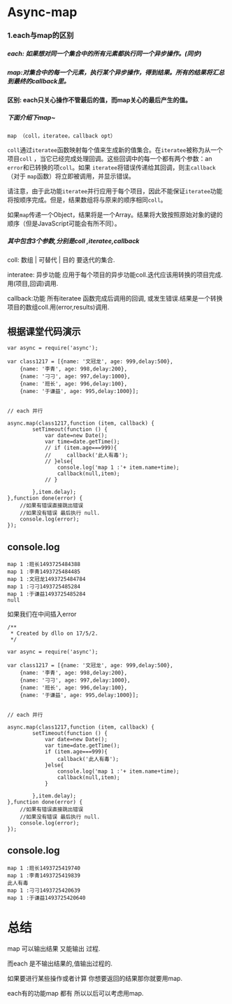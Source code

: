 # Async-map

### 1.each与map的区别

##### each: 如果想对同一个集合中的所有元素都执行同一个异步操作。(同步)	

##### map:对集合中的每一个元素，执行某个异步操作，得到结果。所有的结果将汇总到最终的callback里。



#### 区别:  each只关心操作不管最后的值，而map关心的最后产生的值。



##### 下面介绍下map~

```
map （coll，iteratee，callback opt）
```

`coll`通过`iteratee`函数映射每个值来生成新的值集合。在`iteratee`被称为从一个项目`coll` ，当它已经完成处理回调。这些回调中的每一个都有两个参数：an `error`和已转换的项`coll`。如果 `iteratee`将错误传递给其回调，则主`callback`（对于 `map`函数）将立即被调用，并显示错误。

请注意，由于此功能`iteratee`并行应用于每个项目，因此不能保证`iteratee`功能将按顺序完成。但是，结果数组将与原来的顺序相同`coll`。

如果`map`传递一个Object，结果将是一个Array。结果将大致按照原始对象的键的顺序（但是JavaScript可能会有所不同）。



##### 其中包含3个参数,分别是coll ,iteratee,callback

coll: 数组 | 可替代 | 目的   要迭代的集合.

interatee: 异步功能  应用于每个项目的异步功能coll.迭代应该用转换的项目完成.用(项目,回调)调用.

callback:功能  所有iteratee 函数完成后调用的回调, 或发生错误.结果是一个转换项目的数组coll.用(error,results)调用.



## 根据课堂代码演示

```
var async = require('async');

var class1217 = [{name: '文冠龙', age: 999,delay:500},
    {name: '李青', age: 998,delay:200},
    {name: '刁刁', age: 997,delay:1000},
    {name: '班长', age: 996,delay:100},
    {name: '于谦益', age: 995,delay:1000}];


// each 并行

async.map(class1217,function (item, callback) {
        setTimeout(function () {
            var date=new Date();
            var time=date.getTime();
            // if (item.age===999){
            //     callback('此人有毒');
            // }else{
                console.log('map 1 :'+ item.name+time);
                callback(null,item);
            // }

        },item.delay);
},function done(error) {
    //如果有错误直接跳出错误
    //如果没有错误 最后执行 null.
    console.log(error);
});
```



## console.log

```
map 1 :班长1493725484388
map 1 :李青1493725484485
map 1 :文冠龙1493725484784
map 1 :刁刁1493725485284
map 1 :于谦益1493725485284
null
```



如果我们在中间插入error

```
/**
 * Created by dllo on 17/5/2.
 */

var async = require('async');

var class1217 = [{name: '文冠龙', age: 999,delay:500},
    {name: '李青', age: 998,delay:200},
    {name: '刁刁', age: 997,delay:1000},
    {name: '班长', age: 996,delay:100},
    {name: '于谦益', age: 995,delay:1000}];


// each 并行

async.map(class1217,function (item, callback) {
        setTimeout(function () {
            var date=new Date();
            var time=date.getTime();
            if (item.age===999){
                callback('此人有毒');
            }else{
                console.log('map 1 :'+ item.name+time);
                callback(null,item);
            }

        },item.delay);
},function done(error) {
    //如果有错误直接跳出错误
    //如果没有错误 最后执行 null.
    console.log(error);
});
```

## console.log

```
map 1 :班长1493725419740
map 1 :李青1493725419839
此人有毒
map 1 :刁刁1493725420639
map 1 :于谦益1493725420640

```

# 总结

map 可以输出结果 又能输出 过程.

而each 是不输出结果的,值输出过程的.

如果要进行某些操作或者计算 你想要返回的结果那你就要用map.

each有的功能map 都有 所以以后可以考虑用map.